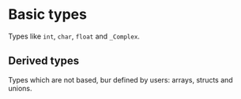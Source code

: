 # Basic types

Types like `int`, `char`, `float` and `_Complex`.

## Derived types

Types which are not based, bur defined by users: arrays, structs and unions.
